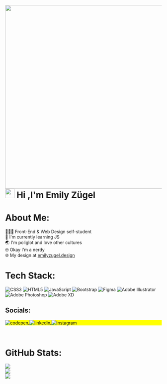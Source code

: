 <img align="right" height="590em" src="https://raw.githubusercontent.com/emilyzugel/emilyzugel/3a70ce2693f84982ed58bdfdf3c1bd2703cc8ef3/carddev%20(1).svg"/>
<h1 align="left"><img src="https://raw.githubusercontent.com/kaueMarques/kaueMarques/master/hi.gif" height="30px"> Hi ,I'm Emily Zügel</h1>

# About Me:
👩🏻‍💻 Front-End & Web Design self-student<br>
🔭 I'm currently learning JS<br>
🌏 I'm poliglot and love other cultures<br>
🤓 Okay I'm a nerdy<br>
🌐 My design at [emilyzugel.design](https://emilyzugel21.wixsite.com/design)
<br>

# Tech Stack:
![CSS3](https://img.shields.io/badge/css3-%231572B6.svg?style=for-the-badge&logo=css3&logoColor=white)
![HTML5](https://img.shields.io/badge/html5-%23E34F26.svg?style=for-the-badge&logo=html5&logoColor=white)
![JavaScript](https://img.shields.io/badge/javascript-%23323330.svg?style=for-the-badge&logo=javascript&logoColor=%23F7DF1E)
![Bootstrap](https://img.shields.io/badge/bootstrap-%23563D7C.svg?style=for-the-badge&logo=bootstrap&logoColor=white)
![Figma](https://img.shields.io/badge/figma-%23F24E1E.svg?style=for-the-badge&logo=figma&logoColor=white)
![Adobe Illustrator](https://img.shields.io/badge/adobeillustrator-%23FF9A00.svg?style=for-the-badge&logo=adobeillustrator&logoColor=white)
![Adobe Photoshop](https://img.shields.io/badge/adobephotoshop-%2331A8FF.svg?style=for-the-badge&logo=adobephotoshop&logoColor=white)
![Adobe XD](https://img.shields.io/badge/Adobe%20XD-470137?style=for-the-badge&logo=Adobe%20XD&logoColor=#FF61F6)
<br>

## Socials:

<p align="left" style="background:yellow">
<a href="https://codepen.io/emilyy_zg" target="_blank">
  <img align="center" src="https://img.shields.io/badge/-CodePen-05122A?style=for-the-badge&logo=codepen" alt="codepen"/>
</a>
<a href="https://www.linkedin.com/in/emilyzugel/" target="_blank">
  <img align="center" src="https://img.shields.io/badge/-Linkedin-05122A?style=for-the-badge&logo=linkedin" alt="linkedin"/>
</a>
<a href="https://www.instagram.com/_zpicyy/" target="_blank">
 <img align="center" src="https://img.shields.io/badge/-Instagram-05122A?style=for-the-badge&logo=instagram" alt="instagram"/>
</a>
</p>
<br>

# GitHub Stats:
![](https://github-readme-stats.vercel.app/api?username=emilyzugel&theme=midnight-purple&hide_border=true&include_all_commits=true&count_private=true)<br/>
![](https://github-readme-streak-stats.herokuapp.com/?user=emilyzugel&theme=midnight-purple&hide_border=true)<br/>
![](https://github-readme-stats.vercel.app/api/top-langs/?username=emilyzugel&theme=midnight-purple&hide_border=true&include_all_commits=true&count_private=true&layout=compact)
<br>


<!--**emilyzugel/emilyzugel** is a ✨ _special_ ✨ repository because its `README.md` (this file) appears on your GitHub profile.-->
